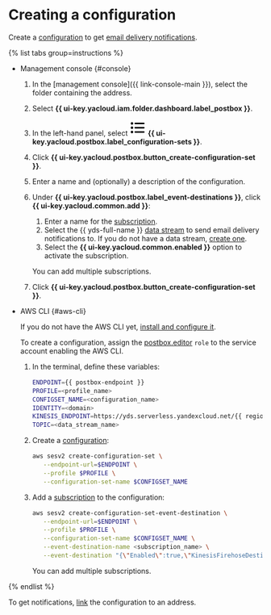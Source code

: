 # Creating a configuration

Create a [configuration](../concepts/glossary.md#configuration) to get [email delivery notifications](../concepts/notification.md).

{% list tabs group=instructions %}

- Management console {#console}

    1. In the [management console]({{ link-console-main }}), select the folder containing the address.
    1. Select **{{ ui-key.yacloud.iam.folder.dashboard.label_postbox }}**.
    1. In the left-hand panel, select ![image](../../_assets/console-icons/list-ul.svg) **{{ ui-key.yacloud.postbox.label_configuration-sets }}**.
    1. Click **{{ ui-key.yacloud.postbox.button_create-configuration-set }}**.
    1. Enter a name and (optionally) a description of the configuration.
    1. Under **{{ ui-key.yacloud.postbox.label_event-destinations }}**, click **{{ ui-key.yacloud.common.add }}**:
        1. Enter a name for the [subscription](../concepts/glossary.md#subscription).
        1. Select the {{ yds-full-name }} [data stream](../../data-streams/concepts/glossary.md#stream-concepts) to send email delivery notifications to. If you do not have a data stream, [create one](../../data-streams/operations/manage-streams.md#create-data-stream).
        1. Select the **{{ ui-key.yacloud.common.enabled }}** option to activate the subscription.

        You can add multiple subscriptions.

    1. Click **{{ ui-key.yacloud.postbox.button_create-configuration-set }}**.

- AWS CLI {#aws-cli}

    If you do not have the AWS CLI yet, [install and configure it](../tools/aws-cli.md).

    To create a configuration, assign the [postbox.editor](../security/index.md#postbox-editor) `role` to the service account enabling the AWS CLI.

    1. In the terminal, define these variables:

        ```bash
        ENDPOINT={{ postbox-endpoint }}
        PROFILE=<profile_name>
        CONFIGSET_NAME=<configuration_name>
        IDENTITY=<domain>
        KINESIS_ENDPOINT=https://yds.serverless.yandexcloud.net/{{ region-id }}/<directory_ID>/<{{ ydb-short-name }}_database_ID>
        TOPIC=<data_stream_name>
        ```

    1. Create a [configuration](../concepts/glossary.md#configuration):

        ```bash
        aws sesv2 create-configuration-set \
           --endpoint-url=$ENDPOINT \
           --profile $PROFILE \
           --configuration-set-name $CONFIGSET_NAME
        ```

    1. Add a [subscription](../concepts/glossary.md#subscription) to the configuration:

        ```bash
        aws sesv2 create-configuration-set-event-destination \
           --endpoint-url=$ENDPOINT \
           --profile $PROFILE \
           --configuration-set-name $CONFIGSET_NAME \
           --event-destination-name <subscription_name> \
           --event-destination "{\"Enabled\":true,\"KinesisFirehoseDestination\":{\"DeliveryStreamArn\":\"arn:aws:keenesis:::$KINESIS_ENDPOINT:$TOPIC\",\"IamRoleArn\":\"arn:\"}}"

        ```

        You can add multiple subscriptions.

{% endlist %}

To get notifications, [link](bind-configuration.md) the configuration to an address.
